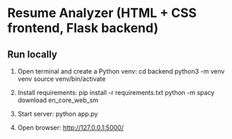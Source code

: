 # Resume Analyzer (HTML + CSS frontend, Flask backend)

## Run locally
1. Open terminal and create a Python venv:
   cd backend
   python3 -m venv venv
   source venv/bin/activate

2. Install requirements:
   pip install -r requirements.txt
   python -m spacy download en_core_web_sm

3. Start server:
   python app.py

4. Open browser: http://127.0.0.1:5000/
